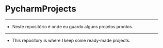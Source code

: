 # PycharmProjects
--------------------
- Neste repositório é onde eu guardo alguns projetos prontos.
--------------------------------------------------------------
- This repository is where I keep some ready-made projects.
